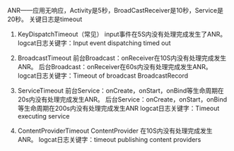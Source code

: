 ANR——应用无响应，Activity是5秒，BroadCastReceiver是10秒，Service是20秒。
关键日志是timeout

1. KeyDispatchTimeout（常见）
input事件在5S内没有处理完成发生了ANR。
logcat日志关键字：Input event dispatching timed out

2. BroadcastTimeout
前台Broadcast：onReceiver在10S内没有处理完成发生ANR。
后台Broadcast：onReceiver在60s内没有处理完成发生ANR。
logcat日志关键字：Timeout of broadcast BroadcastRecord

3. ServiceTimeout
前台Service：onCreate，onStart，onBind等生命周期在20s内没有处理完成发生ANR。
后台Service：onCreate，onStart，onBind等生命周期在200s内没有处理完成发生ANR
logcat日志关键字：Timeout executing service

4. ContentProviderTimeout
ContentProvider 在10S内没有处理完成发生ANR。 logcat日志关键字：timeout publishing content providers